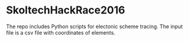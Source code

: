 # SkoltechHackRace2016
The repo includes Python scripts for electonic scheme tracing.
The input file is a csv file with coordinates of elements.
